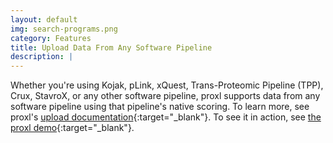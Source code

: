 ```yaml
---
layout: default
img: search-programs.png
category: Features
title: Upload Data From Any Software Pipeline
description: |
---
```

 Whether you're using Kojak, pLink, xQuest, Trans-Proteomic Pipeline (TPP), Crux, StavroX, or any other software pipeline, proxl supports
 data from any software pipeline using that pipeline's native scoring. To learn more, see
 proxl's [upload documentation](http://proxl-web-app.readthedocs.io/en/latest/using/upload_data.html){:target="_blank"}. To
 see it in action, see [the proxl demo](http://yeastrc.org/proxl_public/go?H0DHw08DUM){:target="_blank"}.
